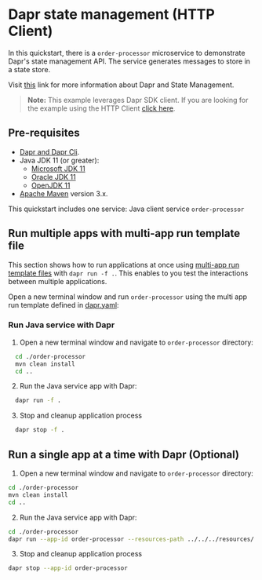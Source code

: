 # Dapr state management (HTTP Client)

In this quickstart, there is a `order-processor` microservice to demonstrate Dapr's state management API. The service generates messages to store in a state store.

Visit [this](https://docs.dapr.io/developing-applications/building-blocks/state-management/) link for more information about Dapr and State Management.

> **Note:** This example leverages Dapr SDK client.  If you are looking for the example using the HTTP Client [click here](../http/).

## Pre-requisites

* [Dapr and Dapr Cli](https://docs.dapr.io/getting-started/install-dapr-cli/).
* Java JDK 11 (or greater):
  * [Microsoft JDK 11](https://docs.microsoft.com/en-us/java/openjdk/download#openjdk-11)
  * [Oracle JDK 11](https://www.oracle.com/technetwork/java/javase/downloads/index.html#JDK11)
  * [OpenJDK 11](https://jdk.java.net/11/)
* [Apache Maven](https://maven.apache.org/install.html) version 3.x.

This quickstart includes one service: Java client service `order-processor`

## Run multiple apps with multi-app run template file

This section shows how to run applications at once using [multi-app run template files](https://docs.dapr.io/developing-applications/local-development/multi-app-dapr-run/multi-app-overview/) with `dapr run -f .`.  This enables to you test the interactions between multiple applications.

Open a new terminal window and run  `order-processor` using the multi app run template defined in [dapr.yaml](./dapr.yaml):

### Run Java service with Dapr

1. Open a new terminal window and navigate to `order-processor` directory:

<!-- STEP
name: Build Java file
-->

```bash
  cd ./order-processor
  mvn clean install
  cd ..
```

<!-- END_STEP -->

2. Run the Java service app with Dapr:

<!-- STEP
name: Run order-processor service
expected_stdout_lines:
  - '== APP - order-processor == Saving Order: 1'
  - '== APP - order-processor == Getting Order: 1'
  - '== APP - order-processor == Deleting Order: 1'
expected_stderr_lines:
output_match_mode: substring
match_order: none
background: true
sleep: 60
-->

```bash
  dapr run -f .
```

3. Stop and cleanup application process

```bash
  dapr stop -f .
```
<!-- END_STEP -->

## Run a single app at a time with Dapr (Optional)

1. Open a new terminal window and navigate to `order-processor` directory:

<!-- STEP
name: Build Java file
-->

```bash
cd ./order-processor
mvn clean install
cd ..
```

<!-- END_STEP -->
2. Run the Java service app with Dapr: 

<!-- STEP
name: Run order-processor service
expected_stdout_lines:
  - '== APP == Saving Order: 1'
  - '== APP == Getting Order: 1'
  - '== APP == Deleting Order: 1'
  - "Exited App successfully"
expected_stderr_lines:
output_match_mode: substring
match_order: none
background: true
sleep: 60
-->

```bash
cd ./order-processor
dapr run --app-id order-processor --resources-path ../../../resources/ -- java -jar target/OrderProcessingService-0.0.1-SNAPSHOT.jar
```
<!-- END_STEP -->

3. Stop and cleanup application process

```bash
dapr stop --app-id order-processor
```
